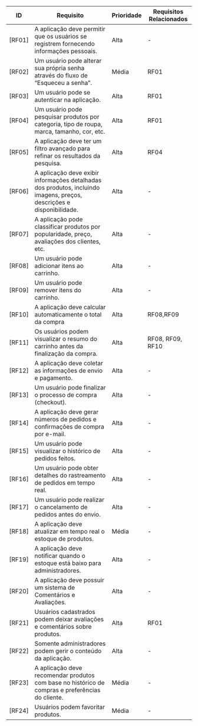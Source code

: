 | ID  | Requisito | Prioridade | Requisitos Relacionados
| ------------- | ------------- |------------- |------------- |
| [RF01] | A aplicação deve permitir que os usuários se registrem fornecendo informações pessoais. | Alta | - |
| [RF02] | Um usuário pode alterar sua própria senha através do fluxo de “Esqueceu a senha”. | Média | RF01 |
| [RF03] | Um usuário pode se autenticar na aplicação. | Alta | RF01 |
| [RF04] | Um usuário pode pesquisar produtos por categoria, tipo de roupa, marca, tamanho, cor, etc. | Alta | RF01 |
| [RF05] | A aplicação deve ter um filtro avançado para refinar os resultados da pesquisa. | Alta | RF04 |
| [RF06] | A aplicação deve exibir informações detalhadas dos produtos, incluindo imagens, preços, descrições e disponibilidade. | Alta | - |
| [RF07] | A aplicação pode classificar produtos por popularidade, preço, avaliações dos clientes, etc. | Alta | - |
| [RF08] | Um usuário pode adicionar itens ao carrinho. | Alta | - |
| [RF09] | Um usuário pode remover itens do carrinho. | Alta | - |
| [RF10] | A aplicação deve calcular automaticamente o total da compra | Alta | RF08,RF09 |
| [RF11] | Os usuários podem visualizar o resumo do carrinho antes da finalização da compra. | Alta | RF08, RF09, RF10 |
| [RF12] | A aplicação deve coletar as informações de envio e pagamento. | Alta | - |
| [RF13] | Um usuário pode finalizar o processo de compra (checkout). | Alta | - |
| [RF14] | A aplicação deve gerar números de pedidos e confirmações de compra por e-mail. | Alta | - |
| [RF15] | Um usuário pode visualizar o histórico de pedidos feitos.  | Alta | - |
| [RF16] | Um usuário pode obter detalhes do rastreamento de pedidos em tempo real. | Alta | - |
| [RF17] | Um usuário pode realizar o cancelamento de pedidos antes do envio. | Alta | - |
| [RF18] | A aplicação deve atualizar em tempo real o estoque de produtos. | Média | - |
| [RF19] | A aplicação deve notificar quando o estoque está baixo para administradores. | Alta | - |
| [RF20] | A aplicação deve possuir um sistema de Comentários e Avaliações. | Alta | - |
| [RF21] | Usuários cadastrados podem deixar avaliações e comentários sobre produtos. | Alta | RF01 |
| [RF22] | Somente administradores podem gerir o conteúdo da aplicação. | Alta | - |
| [RF23] |A aplicação deve recomendar produtos com base no histórico de compras e preferências do cliente. | Média | - |
| [RF24] | Usuários podem favoritar produtos. | Média | - |
